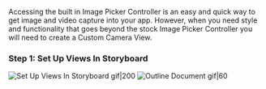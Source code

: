 Accessing the built in Image Picker Controller is an easy and quick way to get image and video capture into your app. However, when you need style and functionality that goes beyond the stock Image Picker Controller you will need to create a Custom Camera View.

### Step 1: Set Up Views In Storyboard 

![Set Up Views In Storyboard gif|200](http://i.imgur.com/KhbVi00.png) ![Outline Document gif|60](http://i.imgur.com/6CSyrY7.png)  



